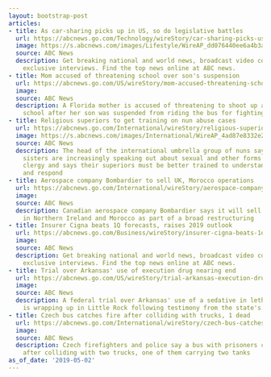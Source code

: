 ```yaml
---
layout: bootstrap-post
articles:
- title: As car-sharing picks up in US, so do legislative battles
  url: https://abcnews.go.com/Technology/wireStory/car-sharing-picks-us-legislative-battles-62777948
  image: https://s.abcnews.com/images/Lifestyle/WireAP_dd076440ee6a4b3aa1078b71e5081fd3_16x9_992.jpg
  source: ABC News
  description: Get breaking national and world news, broadcast video coverage, and
    exclusive interviews. Find the top news online at ABC news.
- title: Mom accused of threatening school over son's suspension
  url: https://abcnews.go.com/US/wireStory/mom-accused-threatening-school-sons-suspension-62777784
  image: 
  source: ABC News
  description: A Florida mother is accused of threatening to shoot up an elementary
    school after her son was suspended from riding the bus for fighting
- title: Religious superiors to get training on nun abuse cases
  url: https://abcnews.go.com/International/wireStory/religious-superiors-training-nun-abuse-cases-62777522
  image: https://s.abcnews.com/images/International/WireAP_4ad87e8332e24a15a3be7518a545e865_16x9_992.jpg
  source: ABC News
  description: The head of the international umbrella group of nuns says religious
    sisters are increasingly speaking out about sexual and other forms of abuse by
    clergy and says their superiors must be better trained to understand the problem
    and respond
- title: Aerospace company Bombardier to sell UK, Morocco operations
  url: https://abcnews.go.com/International/wireStory/aerospace-company-bombardier-sell-uk-morocco-operations-62777209
  image: 
  source: ABC News
  description: Canadian aerospace company Bombardier says it will sell businesses
    in Northern Ireland and Morocco as part of a broad restructuring
- title: Insurer Cigna beats 1Q forecasts, raises 2019 outlook
  url: https://abcnews.go.com/Business/wireStory/insurer-cigna-beats-1q-forecasts-raises-2019-outlook-62777174
  image: 
  source: ABC News
  description: Get breaking national and world news, broadcast video coverage, and
    exclusive interviews. Find the top news online at ABC news.
- title: Trial over Arkansas' use of execution drug nearing end
  url: https://abcnews.go.com/US/wireStory/trial-arkansas-execution-drug-nearing-end-62777173
  image: 
  source: ABC News
  description: A federal trial over Arkansas' use of a sedative in lethal injections
    is wrapping up in Little Rock following testimony from the state's prisons director
- title: Czech bus catches fire after colliding with trucks, 1 dead
  url: https://abcnews.go.com/International/wireStory/czech-bus-catches-fire-colliding-trucks-dead-62777095
  image: 
  source: ABC News
  description: Czech firefighters and police say a bus with prisoners caught fire
    after colliding with two trucks, one of them carrying two tanks
as_of_date: '2019-05-02'
---
```


